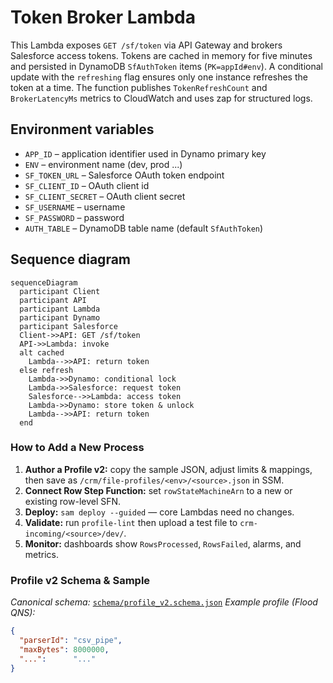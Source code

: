 # Token Broker Lambda

This Lambda exposes `GET /sf/token` via API Gateway and brokers Salesforce access
tokens. Tokens are cached in memory for five minutes and persisted in DynamoDB
`SfAuthToken` items (`PK=appId#env`). A conditional update with the
`refreshing` flag ensures only one instance refreshes the token at a time. The
function publishes `TokenRefreshCount` and `BrokerLatencyMs` metrics to
CloudWatch and uses zap for structured logs.

## Environment variables
- `APP_ID` – application identifier used in Dynamo primary key
- `ENV` – environment name (dev, prod ...)
- `SF_TOKEN_URL` – Salesforce OAuth token endpoint
- `SF_CLIENT_ID` – OAuth client id
- `SF_CLIENT_SECRET` – OAuth client secret
- `SF_USERNAME` – username
- `SF_PASSWORD` – password
- `AUTH_TABLE` – DynamoDB table name (default `SfAuthToken`)

## Sequence diagram
```mermaid
sequenceDiagram
  participant Client
  participant API
  participant Lambda
  participant Dynamo
  participant Salesforce
  Client->>API: GET /sf/token
  API->>Lambda: invoke
  alt cached
    Lambda-->>API: return token
  else refresh
    Lambda->>Dynamo: conditional lock
    Lambda->>Salesforce: request token
    Salesforce-->>Lambda: access token
    Lambda->>Dynamo: store token & unlock
    Lambda-->>API: return token
  end
```

### How to Add a New Process
1. **Author a Profile v2:** copy the sample JSON, adjust limits & mappings, then save as `/crm/file-profiles/<env>/<source>.json` in SSM.
2. **Connect Row Step Function:** set `rowStateMachineArn` to a new or existing row-level SFN.
3. **Deploy:** `sam deploy --guided` — core Lambdas need no changes.
4. **Validate:** run `profile-lint` then upload a test file to `crm-incoming/<source>/dev/`.
5. **Monitor:** dashboards show `RowsProcessed`, `RowsFailed`, alarms, and metrics.

### Profile v2 Schema & Sample
*Canonical schema:* [`schema/profile_v2.schema.json`](../../schema/profile_v2.schema.json)
*Example profile (Flood QNS):*
```json
{
  "parserId": "csv_pipe",
  "maxBytes": 8000000,
  "...":      "..."
}
```

